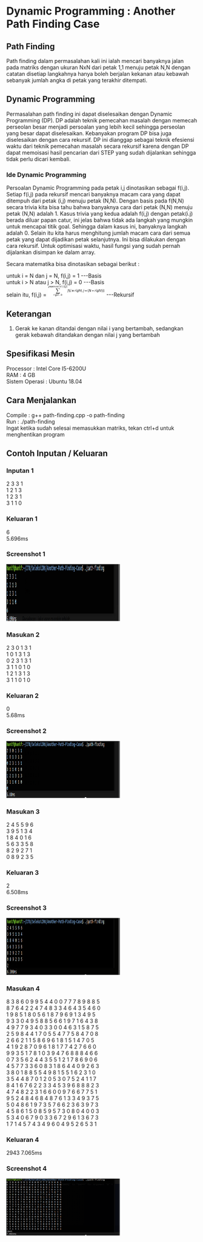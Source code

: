 # Dynamic Programming : Another Path Finding Case

## Path Finding
Path finding dalam permasalahan kali ini ialah mencari banyaknya jalan pada matriks dengan ukuran NxN dari petak 1,1 menuju petak N,N dengan catatan disetiap langkahnya hanya boleh berjalan kekanan atau kebawah sebanyak jumlah angka di petak yang terakhir ditempati.

## Dynamic Programming
Permasalahan path finding ini dapat diselesaikan dengan Dynamic Programming (DP). DP adalah teknik pemecahan masalah dengan memecah perseolan besar menjadi persoalan yang lebih kecil sehingga perseolan yang besar dapat diselesaikan. Kebanyakan program DP bisa juga diselesaikan dengan cara rekursif. DP ini dianggap sebagai teknik efesiensi waktu dari teknik pemecahan masalah secara rekursif karena dengan DP dapat memoisasi hasil pencarian dari STEP yang sudah dijalankan sehingga tidak perlu dicari kembali. 

### Ide Dynamic Programming

Persoalan Dynamic Programming pada petak i,j dinotasikan sebagai f(i,j). Setiap f(i,j) pada rekursif mencari banyaknya macam cara yang dapat ditempuh dari petak (i,j) menuju petak (N,N). Dengan basis pada f(N,N) secara trivia kita bisa tahu bahwa banyaknya cara dari petak (N,N) menuju petak (N,N) adalah 1. Kasus trivia yang kedua adalah f(i,j) dengan petak(i.j) berada diluar papan catur, ini jelas bahwa tidak ada langkah yang mungkin untuk mencapai titik goal. Sehingga dalam kasus ini, banyaknya langkah adalah 0. Selain itu kita harus menghitung jumlah macam cara dari semua petak yang dapat dijadikan petak selanjutnya. Ini bisa dilakukan dengan cara rekursif. Untuk optimisasi waktu, hasil fungsi yang sudah pernah dijalankan disimpan ke dalam array.

Secara matematika bisa dinotasikan sebagai berikut :


untuk i = N dan j = N, f(i,j) = 1 																		---Basis <br />
untuk i > N atau j > N,   f(i,j) = 0																		---Basis <br />
selain itu, 		       f(i,j) = <img src="img/sigma.jpg" width="150" height="30" /> 												---Rekursif <br />

## Keterangan
1. Gerak ke kanan ditandai dengan nilai i yang bertambah, sedangkan gerak kebawah ditandakan dengan nilai j yang bertambah

## Spesifikasi Mesin

Processor : Intel Core I5-6200U <br />
RAM : 4 GB <br />
Sistem Operasi : Ubuntu 18.04 <br />

## Cara Menjalankan 
Compile : g++ path-finding.cpp -o path-finding <br />
Run : ./path-finding <br />
Ingat ketika sudah selesai memasukkan matriks, tekan ctrl+d untuk menghentikan program <br />

## Contoh Inputan / Keluaran

### Inputan 1

2 3 3 1 <br />
1 2 1 3 <br />
1 2 3 1 <br />
3 1 1 0 <br />

### Keluaran 1
6 <br />
5.696ms <br />

### Screenshot 1

<img src="img/1.png" width="300" height="150" /> <br />
### Masukan 2
2 3 0 1 3 1 <br />
1 0 1 3 1 3 <br />
0 2 3 1 3 1 <br />
3 1 1 0 1 0 <br />
1 2 1 3 1 3 <br />
3 1 1 0 1 0 <br />

### Keluaran 2
0 <br />
5.68ms <br />

### Screenshot 2

<img src="img/2.png" width="300" height="150" /> <br />

### Masukan 3
2 4 5 5 9 6 <br />
3 9 5 1 3 4 <br />
1 8 4 0 1 6 <br />
5 6 3 3 5 8 <br />
8 2 9 2 7 1 <br />
0 8 9 2 3 5 <br />

### Keluaran 3
2 <br />
6.508ms <br />

### Screenshot 3

<img src="img/3.png" width="300" height="150" /> <br />

### Masukan 4
8 3 8 6 0 9 9 5 4 4 0 0 7 7 7 8 9 8 8 5 <br />
8 7 6 4 2 2 4 7 4 8 3 3 4 6 4 3 5 4 6 0 <br />
1 9 8 5 1 8 0 5 6 1 8 7 9 6 9 1 3 4 9 5 <br />
9 3 3 0 4 9 5 8 8 5 6 6 1 9 7 1 6 4 3 8 <br />
4 9 7 7 9 3 4 0 3 3 0 0 4 6 3 1 5 8 7 5 <br />
2 5 9 8 4 4 1 7 0 5 5 4 7 7 5 8 4 7 0 8 <br />
2 6 6 2 1 1 5 8 6 9 6 1 8 1 5 1 4 7 0 5 <br />
4 1 9 2 8 7 0 9 6 1 8 1 7 7 4 2 7 6 6 0 <br />
9 9 3 5 1 7 8 1 0 3 9 4 7 6 8 8 8 4 6 6 <br />
0 7 3 5 6 2 4 4 3 5 5 1 2 1 7 8 6 9 0 6 <br />
4 5 7 7 3 3 6 0 8 3 1 8 6 4 4 0 9 2 6 3 <br />
3 8 0 1 8 8 5 5 4 9 8 1 5 5 1 6 2 3 1 0 <br />
3 5 4 4 8 7 0 1 2 0 5 3 0 7 5 2 4 1 1 7 <br />
8 4 1 6 7 6 2 2 3 3 4 5 3 9 6 8 8 8 2 3 <br />
4 7 4 8 2 2 3 1 6 6 0 0 9 7 6 6 7 7 5 1 <br />
9 5 2 4 8 4 6 8 4 8 7 6 1 3 3 4 9 3 7 5 <br />
5 0 4 8 6 1 9 7 3 5 7 6 6 2 3 6 3 9 7 3 <br />
4 5 8 6 1 5 0 8 5 9 5 7 3 0 8 0 4 0 0 3 <br />
5 3 4 0 6 7 9 0 3 3 6 7 2 9 6 1 3 6 7 3 <br />
1 7 1 4 5 7 4 3 4 9 6 0 4 9 5 2 6 5 3 1 <br />

### Keluaran 4
2943
7.065ms

### Screenshot 4

<img src="img/4.png" width="300" height="150" /> <br />